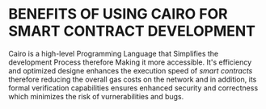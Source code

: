 # BENEFITS OF USING CAIRO FOR SMART CONTRACT DEVELOPMENT

Cairo is a high-level Programming Language that Simplifies the development Process therefore Making it more accessible. It's efficiency and optimized designe enhances the execution speed of *smart contracts* therefore reducing the overall gas costs on the network and in addition, its formal verification capabilities ensures enhanced security and correctness which minimizes the risk of vurnerabilities and bugs.